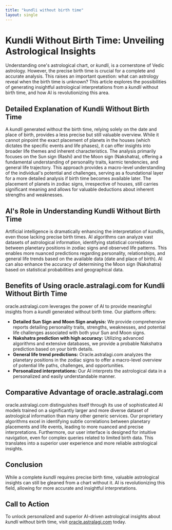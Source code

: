 ```yaml
---
title: "kundli without birth time"
layout: single
---
```


# Kundli Without Birth Time: Unveiling Astrological Insights

Understanding one's astrological chart, or *kundli*, is a cornerstone of Vedic astrology.  However, the precise birth time is crucial for a complete and accurate analysis.  This raises an important question: what can astrology reveal when the birth time is unknown?  This article explores the possibilities of generating insightful astrological interpretations from a *kundli* without birth time, and how AI is revolutionizing this area.

##  Detailed Explanation of Kundli Without Birth Time

A *kundli* generated without the birth time, relying solely on the date and place of birth, provides a less precise but still valuable overview.  While it cannot pinpoint the exact placement of planets in the houses (which dictates the specific events and life phases), it can offer insights into broader life themes and inherent characteristics.  The analysis primarily focuses on the Sun sign (Rashi) and the Moon sign (Nakshatra), offering a fundamental understanding of personality traits, karmic tendencies, and general life trajectory.  This approach provides a macro-level understanding of the individual's potential and challenges, serving as a foundational layer for a more detailed analysis if birth time becomes available later. The placement of planets in zodiac signs, irrespective of houses, still carries significant meaning and allows for valuable deductions about inherent strengths and weaknesses.

## AI's Role in Understanding Kundli Without Birth Time

Artificial intelligence is dramatically enhancing the interpretation of *kundli*s, even those lacking precise birth times. AI algorithms can analyze vast datasets of astrological information, identifying statistical correlations between planetary positions in zodiac signs and observed life patterns. This enables more nuanced predictions regarding personality, relationships, and general life trends based on the available data (date and place of birth). AI can also enhance the accuracy of determining the Moon sign (Nakshatra) based on statistical probabilities and geographical data.

## Benefits of Using oracle.astralagi.com for Kundli Without Birth Time

oracle.astralagi.com leverages the power of AI to provide meaningful insights from a *kundli* generated without birth time.  Our platform offers:

*   **Detailed Sun Sign and Moon Sign analysis:**  We provide comprehensive reports detailing personality traits, strengths, weaknesses, and potential life challenges associated with both your Sun and Moon signs.
*   **Nakshatra prediction with high accuracy:** Utilizing advanced algorithms and extensive databases, we provide a probable Nakshatra prediction based on your birth details.
*   **General life trend predictions:**  Oracle.astralagi.com analyzes the planetary positions in the zodiac signs to offer a macro-level overview of potential life paths, challenges, and opportunities.
*   **Personalized interpretations:**  Our AI interprets the astrological data in a personalized and easily understandable manner.

## Comparative Advantage of oracle.astralagi.com

oracle.astralagi.com distinguishes itself through its use of sophisticated AI models trained on a significantly larger and more diverse dataset of astrological information than many other generic services.  Our proprietary algorithms excel in identifying subtle correlations between planetary placements and life events, leading to more nuanced and precise interpretations.  Furthermore, our user interface is designed for intuitive navigation, even for complex queries related to limited birth data. This translates into a superior user experience and more reliable astrological insights.


## Conclusion

While a complete *kundli* requires precise birth time, valuable astrological insights can still be gleaned from a chart without it.  AI is revolutionizing this field, allowing for more accurate and insightful interpretations.

## Call to Action

To unlock personalized and superior AI-driven astrological insights about *kundli* without birth time, visit [oracle.astralagi.com](https://oracle.astralagi.com) today.